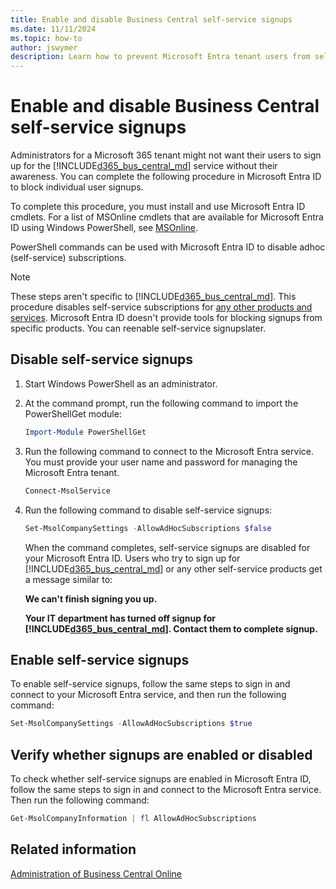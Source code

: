 ```yaml
---
title: Enable and disable Business Central self-service signups
ms.date: 11/11/2024
ms.topic: how-to
author: jswymer
description: Learn how to prevent Microsoft Entra tenant users from self-service sign ups
---
```


# Enable and disable Business Central self-service signups

Administrators for a Microsoft 365 tenant might not want their users to sign up for the [!INCLUDE[d365_bus_central_md](includes/d365_bus_central_md.md)] service without their awareness. You can complete the following procedure in Microsoft Entra ID to block individual user signups.  

To complete this procedure, you must install and use Microsoft Entra ID cmdlets. For a list of MSOnline cmdlets that are available for Microsoft Entra ID using Windows PowerShell, see [MSOnline](/powershell/module/MSOnline/). 

PowerShell commands can be used with Microsoft Entra ID to disable adhoc (self-service) subscriptions. 

> [!NOTE]
> These steps aren't specific to [!INCLUDE[d365_bus_central_md](includes/d365_bus_central_md.md)]. This procedure disables self-service subscriptions for [any other products and services](https://support.office.com/article/using-self-service-sign-up-in-your-organization-4f8712ff-9346-4c6c-bb63-a21ad7a62cbd ). Microsoft Entra ID doesn't provide tools for blocking signups from specific products. You can reenable self-service signupslater.

## Disable self-service signups

1. Start Windows PowerShell as an administrator.
1. At the command prompt, run the following command to import the PowerShellGet module:

    ```PowerShell
    Import-Module PowerShellGet
    ```

1. Run the following command to connect to the Microsoft Entra service. You must provide your user name and password for managing the Microsoft Entra tenant.

    ```PowerShell
    Connect-MsolService
    ```

1. Run the following command to disable self-service signups:

    ```PowerShell  
    Set-MsolCompanySettings -AllowAdHocSubscriptions $false 
    ```

    When the command completes, self-service signups are disabled for your Microsoft Entra ID. Users who try to sign up for [!INCLUDE[d365_bus_central_md](includes/d365_bus_central_md.md)] or any other self-service products get a message similar to:

    **We can't finish signing you up.**

    **Your IT department has turned off signup for [!INCLUDE[d365_bus_central_md](includes/d365_bus_central_md.md)]. Contact them to complete signup.** 

## Enable self-service signups

To enable self-service signups, follow the same steps to sign in and connect to your Microsoft Entra service, and then run the following command:

```PowerShell  
Set-MsolCompanySettings -AllowAdHocSubscriptions $true 
```

## Verify whether signups are enabled or disabled

To check whether self-service signups are enabled in Microsoft Entra ID, follow the same steps to sign in and connect to the Microsoft Entra service. Then run the following command:

```PowerShell
Get-MsolCompanyInformation | fl AllowAdHocSubscriptions
```

## Related information

[Administration of Business Central Online](../administration/tenant-administration.md)
